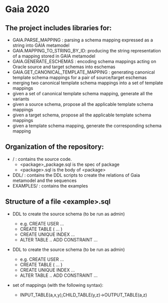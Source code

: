 Gaia 2020
=========

The project includes libraries for:
-----------------------------------

  - GAIA.PARSE_MAPPING : parsing a schema mapping expressed as a string into GAIA metamodel
  - GAIA.MAPPING\_TO\_STRING\_BY\_ID: producing the string representation of a mapping stored in GAIA metamodel
  - GAIA.GENERATE_ESCHEMAS : encoding schema mappings acting on Oracle source and target schemas into eschemas
  - GAIA.GET\_CANONICAL\_TEMPLATE_MAPPING : generating canonical template schema mappings for a pair of source/target eschemas
  - merging two canonical template schema mappings into a set of template mappings
  - given a set of canonical template schema mapping, generate all the variants
  - given a source schema, propose all the applicable template schema mappings
  - given a target schema, propose all the applicable template schema mappings
  - given a template schema mapping, generate the corresponding schema mapping
  
Organization of the repository:
-------------------------------

  - / : contains the source code.
    - \<package\>_package.sql is the spec of package <package>
    - \<package\>.sql is the body of \<package\>
  - DDL/ : contains the DDL scripts to create the relations of Gaia metamodel and the sequences
  - EXAMPLES/ : contains the examples

Structure of a file \<example\>.sql
---------------------------------

- DDL to create the source schema (to be run as admin)
  - e.g. CREATE USER ...
  - CREATE TABLE ( ... )
  - CREATE UNIQUE INDEX ...
  - ALTER TABLE .. ADD CONSTRAINT ...

- DDL to create the source schema (to be run as admin)
  - e.g. CREATE USER ...
  - CREATE TABLE ( ... )
  - CREATE UNIQUE INDEX ...
  - ALTER TABLE .. ADD CONSTRAINT ...

- set of mappings (with the following syntax):
  - INPUT\_TABLE(a,x,y),CHILD\_TABLE(y,z)->OUTPUT_TABLE(a,z)

  
